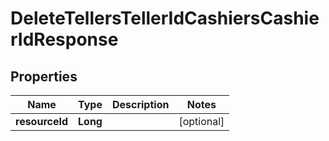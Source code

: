 
# DeleteTellersTellerIdCashiersCashierIdResponse

## Properties
Name | Type | Description | Notes
------------ | ------------- | ------------- | -------------
**resourceId** | **Long** |  |  [optional]



